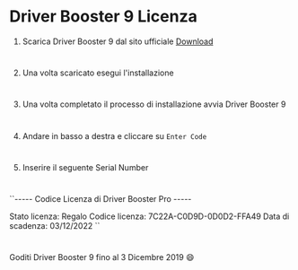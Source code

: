 # Driver Booster 9 Licenza

1. Scarica Driver Booster 9 dal sito ufficiale [Download](https://www.iobit.com/it/driver-booster.php)

#

2. Una volta scaricato esegui l'installazione

#

3. Una volta completato il processo di installazione avvia Driver Booster 9

#

4. Andare in basso a destra e cliccare su ``Enter Code``

#

5. Inserire il seguente Serial Number

#

``----- Codice Licenza di Driver Booster Pro -----

Stato licenza: Regalo
Codice licenza: 7C22A-C0D9D-0D0D2-FFA49
Data di scadenza: 03/12/2022
``

#

Goditi Driver Booster 9 fino al 3 Dicembre 2019 :smile:

#
